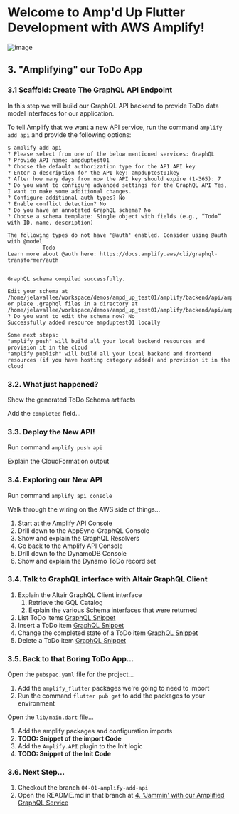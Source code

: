 # Welcome to Amp'd Up Flutter Development with AWS Amplify!

![image](https://user-images.githubusercontent.com/4291961/114327253-47b3b200-9b06-11eb-837e-f62b032ff927.png)


<!-- This section to be in 03-amplify-add-api -->
## 3. "Amplifying" our ToDo App
### 3.1 Scaffold: Create The GraphQL API Endpoint
In this step we will build our GraphQL API backend to provide ToDo data model interfaces for our application.

To tell Amplify that we want a new API service, run the command `amplify add api` and provide the following options:

```
$ amplify add api
? Please select from one of the below mentioned services: GraphQL
? Provide API name: ampduptest01
? Choose the default authorization type for the API API key
? Enter a description for the API key: ampduptest01key
? After how many days from now the API key should expire (1-365): 7
? Do you want to configure advanced settings for the GraphQL API Yes, I want to make some additional changes.
? Configure additional auth types? No
? Enable conflict detection? No
? Do you have an annotated GraphQL schema? No
? Choose a schema template: Single object with fields (e.g., “Todo” with ID, name, description)

The following types do not have '@auth' enabled. Consider using @auth with @model
         - Todo
Learn more about @auth here: https://docs.amplify.aws/cli/graphql-transformer/auth


GraphQL schema compiled successfully.

Edit your schema at /home/jelavallee/workspace/demos/ampd_up_test01/amplify/backend/api/ampduptest01/schema.graphql or place .graphql files in a directory at /home/jelavallee/workspace/demos/ampd_up_test01/amplify/backend/api/ampduptest01/schema
? Do you want to edit the schema now? No
Successfully added resource ampduptest01 locally

Some next steps:
"amplify push" will build all your local backend resources and provision it in the cloud
"amplify publish" will build all your local backend and frontend resources (if you have hosting category added) and provision it in the cloud
```

### 3.2. What just happened?

Show the generated ToDo Schema artifacts

Add the `completed` field...

### 3.3. Deploy the New API!
Run command `amplify push api`

Explain the CloudFormation output

### 3.4. Exploring our New API 
Run command `amplify api console`

Walk through the wiring on the AWS side of things...

1. Start at the Amplify API Console
1. Drill down to the AppSync-GraphQL Console
1. Show and explain the GraphQL Resolvers
1. Go back to the Amplify API Console
1. Drill down to the DynamoDB Console
1. Show and explain the Dynamo ToDo record set

### 3.4. Talk to GraphQL interface with Altair GraphQL Client

1. Explain the Altair GraphQL Client interface
    1. Retrieve the GQL Catalog
    1. Explain the various Schema interfaces that were returned
1. List ToDo items [GraphQL Snippet](#graphql-query-to-list-the-todos)
1. Insert a ToDo item [GraphQL Snippet](#graphql-query-to-create-a-new-todo)
1. Change the completed state of a ToDo item [GraphQL Snippet](#graphql-query-to-mutate-a-todo)
1. Delete a ToDo item [GraphQL Snippet](#graphql-query-to-delete-a-todo)

### 3.5. Back to that Boring ToDo App...
Open the `pubspec.yaml` file for the project...

1. Add the `amplify_flutter` packages we're going to need to import
1. Run the command `flutter pub get` to add the packages to your environment

Open the `lib/main.dart` file...

1. Add the amplify packages and configuration imports
2. **TODO: Snippet of the import Code**
3. Add the `Amplify.API` plugin to the Init logic
4. **TODO: Snippet of the Init Code**

### 3.6. Next Step...

1. Checkout the branch `04-01-amplify-add-api`
2. Open the README.md in that branch at [4. "Jammin' with our Amplified GraphQL Service](https://github.com/JELaVallee/ampd_up_flutter_amplify_graphql/blob/04-wire-list-todos-api/README.md#4-jammin-with-our-amplified-graphql-service)

